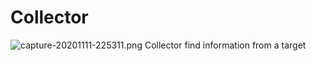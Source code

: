 # Collector
![capture-20201111-225311.png](https://i.postimg.cc/tgVWjVVq/capture-20201111-225311.png)
Collector find information from a target
